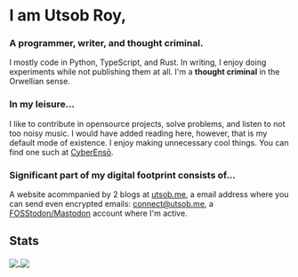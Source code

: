 # I am Utsob Roy,
### A programmer, writer, and thought criminal.

I mostly code in Python, TypeScript, and Rust. In writing, I enjoy doing experiments while not publishing them at all. I'm a **thought criminal** in the Orwellian sense.

### In my leisure...
I like to contribute in opensource projects, solve problems, and listen to not too noisy music. I would have added reading here, however, that is my default mode of existence. I enjoy making unnecessary cool things. You can find one such at [CyberEnsō](https://enso.utsob.me).

### Significant part of my digital footprint consists of...
A website acommpanied by 2 blogs at [utsob.me](https://utsob.me), a email address where you can send even encrypted emails: [connect@utsob.me](mailto:connect@utsob.me), a <a rel="me" href="https://fosstodon.org/@uroybd">FOSStodon/Mastodon</a> account where I'm active.

## Stats
<a href="https://github.com/uroybd">
  <img align="center" src="https://github-readme-stats.vercel.app/api?username=uroybd&show_icons=true&theme=transparent"/>
</a>
<a href="https://wakatime.com/@uroybd" traget="_blank">
  <img  align="center" src="https://github-readme-stats.vercel.app/api/wakatime?username=uroybd&theme=transparent&show_icons=true&langs_count=8&layout=compact"/>
</a>
